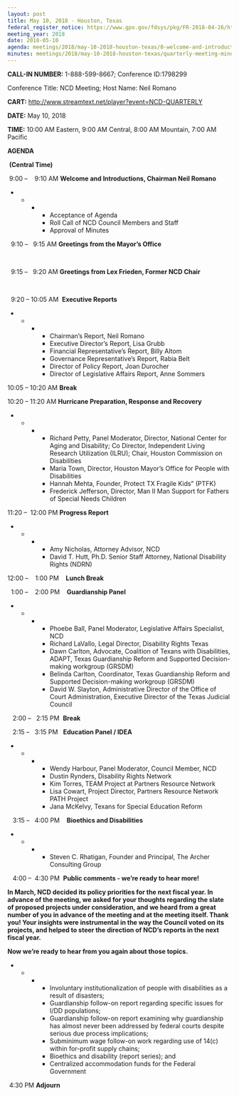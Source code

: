 ```yaml
---
layout: post
title: May 10, 2018 - Houston, Texas
federal_register_notice: https://www.gpo.gov/fdsys/pkg/FR-2018-04-26/html/2018-08921.htm
meeting_year: 2018
date: 2018-05-10
agenda: meetings/2018/may-10-2018-houston-texas/0-welcome-and-introductions-quarterly-meeting-agenda-may-10-2018.docx
minutes: meetings/2018/may-10-2018-houston-texas/quarterly-meeting-minutes-of-the-national-council-on-disability-may-10-2018-final.docx
---
```

**CALL-IN NUMBER:** 1-888-599-8667; Conference ID:1798299 

Conference Title: NCD Meeting; Host Name: Neil Romano 



**CART:** <http://www.streamtext.net/player?event=NCD-QUARTERLY>  



**DATE:** May 10, 2018



**TIME:** 10:00 AM Eastern, 9:00 AM Central, 8:00 AM Mountain, 7:00 AM Pacific



**AGENDA**

 **(Central Time)**



 9:00 –    9:10 AM **Welcome and Introductions, Chairman Neil Romano**

* * * * ​Acceptance of Agenda 
      * Roll Call of NCD Council Members and Staff 
      * Approval of Minutes



  9:10 –   9:15 AM **Greetings from the Mayor’s Office** 

    

  9:15 –   9:20 AM **Greetings from Lex Frieden, Former NCD Chair**

     

  9:20 – 10:05 AM  **Executive Reports**

* * * * Chairman’s Report, Neil Romano
      * Executive Director’s Report, Lisa Grubb
      * Financial Representative’s Report, Billy Altom
      * Governance Representative’s Report, Rabia Belt 
      * Director of Policy Report, Joan Durocher
      * Director of Legislative Affairs Report, Anne Sommers 



10:05 – 10:20 AM **Break**



10:20 – 11:20 AM **Hurricane Preparation, Response and Recovery** 

* * * * Richard Petty, Panel Moderator, Director, National Center for Aging and Disability; Co Director, Independent Living Research Utilization (ILRU); Chair, Houston Commission on Disabilities 
      * Maria Town, Director, Houston Mayor’s Office for People with Disabilities
      * Hannah Mehta, Founder, Protect TX Fragile Kids” (PTFK)
      * Frederick Jefferson, Director, Man II Man Support for Fathers of Special Needs Children

11:20 –  12:00 PM **Progress Report**

* * * * Amy Nicholas, Attorney Advisor, NCD
      * David T. Hutt, Ph.D. Senior Staff Attorney, National Disability Rights (NDRN)



12:00 –    1:00 PM    **Lunch Break**



  1:00 –    2:00 PM    **Guardianship Panel**

* * * * Phoebe Ball, Panel Moderator, Legislative Affairs Specialist, NCD
      * Richard LaVallo, Legal Director, Disability Rights Texas
      * Dawn Carlton, Advocate, Coalition of Texans with Disabilities, ADAPT, Texas Guardianship Reform and Supported Decision-making workgroup (GRSDM)
      * Belinda Carlton, Coordinator, Texas Guardianship Reform and Supported Decision-making workgroup (GRSDM)
      * David W. Slayton, Administrative Director of the Office of Court Administration, Executive Director of the Texas Judicial Council

   2:00 –   2:15 PM  **Break**



   2:15 –   3:15 PM   **Education Panel / IDEA**

* * * * Wendy Harbour, Panel Moderator, Council Member, NCD
      * Dustin Rynders, Disability Rights Network
      * Kim Torres, TEAM Project at Partners Resource Network
      * Lisa Cowart, Project Director, Partners Resource Network PATH Project
      * Jana McKelvy, Texans for Special Education Reform



   3:15 –   4:00 PM    **Bioethics and Disabilities**

* * * * Steven C. Rhatigan, Founder and Principal, The Archer Consulting Group

   4:00 –  4:30 PM  **Public comments - we’re ready to hear more!**



**In March, NCD decided its policy priorities for the next fiscal year. In advance of the meeting, we asked for your thoughts regarding the slate of proposed projects under consideration, and we heard from a great number of you in advance of the meeting and at the meeting itself. Thank you! Your insights were instrumental in the way the Council voted on its projects, and helped to steer the direction of NCD’s reports in the next fiscal year.** 



**Now we’re ready to hear from you again about those topics.** 

* * * * Involuntary institutionalization of people with disabilities as a result of disasters;
      * Guardianship follow-on report regarding specific issues for I/DD populations;
      * Guardianship follow-on report examining why guardianship has almost never been addressed by federal courts despite serious due process implications; 
      * Subminimum wage follow-on work regarding use of 14(c) within for-profit supply chains;
      * Bioethics and disability (report series); and 
      * Centralized accommodation funds for the Federal Government   



 4:30 PM **Adjourn**